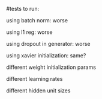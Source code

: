#tests to run:

using batch norm: worse

using l1 reg: worse

using dropout in generator: worse

using xavier initialization: same?

different weight initialization params

different learning rates

different hidden unit sizes